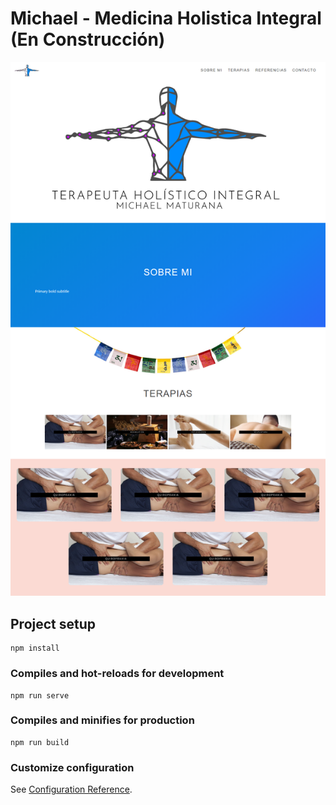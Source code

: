 # Michael - Medicina Holistica Integral (En Construcción) 

<img src="src/assets/img/screencapture-localhost-8080-2020-11-16-20_26_51.png">

## Project setup
```
npm install
```

### Compiles and hot-reloads for development
```
npm run serve
```

### Compiles and minifies for production
```
npm run build
```

### Customize configuration
See [Configuration Reference](https://cli.vuejs.org/config/).
